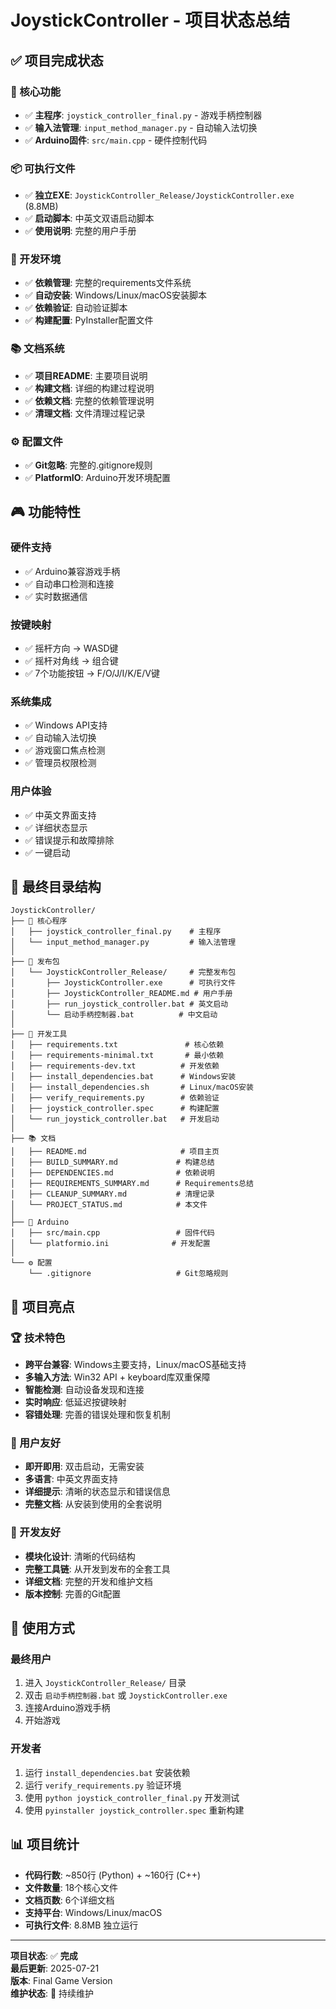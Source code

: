 # JoystickController - 项目状态总结

## ✅ 项目完成状态

### 🎯 核心功能
- ✅ **主程序**: `joystick_controller_final.py` - 游戏手柄控制器
- ✅ **输入法管理**: `input_method_manager.py` - 自动输入法切换
- ✅ **Arduino固件**: `src/main.cpp` - 硬件控制代码

### 📦 可执行文件
- ✅ **独立EXE**: `JoystickController_Release/JoystickController.exe` (8.8MB)
- ✅ **启动脚本**: 中英文双语启动脚本
- ✅ **使用说明**: 完整的用户手册

### 🔧 开发环境
- ✅ **依赖管理**: 完整的requirements文件系统
- ✅ **自动安装**: Windows/Linux/macOS安装脚本
- ✅ **依赖验证**: 自动验证脚本
- ✅ **构建配置**: PyInstaller配置文件

### 📚 文档系统
- ✅ **项目README**: 主要项目说明
- ✅ **构建文档**: 详细的构建过程说明
- ✅ **依赖文档**: 完整的依赖管理说明
- ✅ **清理文档**: 文件清理过程记录

### ⚙️ 配置文件
- ✅ **Git忽略**: 完整的.gitignore规则
- ✅ **PlatformIO**: Arduino开发环境配置

## 🎮 功能特性

### 硬件支持
- ✅ Arduino兼容游戏手柄
- ✅ 自动串口检测和连接
- ✅ 实时数据通信

### 按键映射
- ✅ 摇杆方向 → WASD键
- ✅ 摇杆对角线 → 组合键
- ✅ 7个功能按钮 → F/O/J/I/K/E/V键

### 系统集成
- ✅ Windows API支持
- ✅ 自动输入法切换
- ✅ 游戏窗口焦点检测
- ✅ 管理员权限检测

### 用户体验
- ✅ 中英文界面支持
- ✅ 详细状态显示
- ✅ 错误提示和故障排除
- ✅ 一键启动

## 📁 最终目录结构

```
JoystickController/
├── 🎯 核心程序
│   ├── joystick_controller_final.py    # 主程序
│   └── input_method_manager.py         # 输入法管理
│
├── 🚀 发布包
│   └── JoystickController_Release/     # 完整发布包
│       ├── JoystickController.exe      # 可执行文件
│       ├── JoystickController_README.md # 用户手册
│       ├── run_joystick_controller.bat # 英文启动
│       └── 启动手柄控制器.bat          # 中文启动
│
├── 🔧 开发工具
│   ├── requirements.txt               # 核心依赖
│   ├── requirements-minimal.txt       # 最小依赖
│   ├── requirements-dev.txt          # 开发依赖
│   ├── install_dependencies.bat      # Windows安装
│   ├── install_dependencies.sh       # Linux/macOS安装
│   ├── verify_requirements.py        # 依赖验证
│   ├── joystick_controller.spec      # 构建配置
│   └── run_joystick_controller.bat   # 开发启动
│
├── 📚 文档
│   ├── README.md                     # 项目主页
│   ├── BUILD_SUMMARY.md             # 构建总结
│   ├── DEPENDENCIES.md              # 依赖说明
│   ├── REQUIREMENTS_SUMMARY.md      # Requirements总结
│   ├── CLEANUP_SUMMARY.md           # 清理记录
│   └── PROJECT_STATUS.md            # 本文件
│
├── 🔌 Arduino
│   ├── src/main.cpp                 # 固件代码
│   └── platformio.ini              # 开发配置
│
└── ⚙️ 配置
    └── .gitignore                   # Git忽略规则
```

## 🎉 项目亮点

### 🏆 技术特色
- **跨平台兼容**: Windows主要支持，Linux/macOS基础支持
- **多输入方法**: Win32 API + keyboard库双重保障
- **智能检测**: 自动设备发现和连接
- **实时响应**: 低延迟按键映射
- **容错处理**: 完善的错误处理和恢复机制

### 🎯 用户友好
- **即开即用**: 双击启动，无需安装
- **多语言**: 中英文界面支持
- **详细提示**: 清晰的状态显示和错误信息
- **完整文档**: 从安装到使用的全套说明

### 🔧 开发友好
- **模块化设计**: 清晰的代码结构
- **完整工具链**: 从开发到发布的全套工具
- **详细文档**: 完整的开发和维护文档
- **版本控制**: 完善的Git配置

## 🚀 使用方式

### 最终用户
1. 进入 `JoystickController_Release/` 目录
2. 双击 `启动手柄控制器.bat` 或 `JoystickController.exe`
3. 连接Arduino游戏手柄
4. 开始游戏

### 开发者
1. 运行 `install_dependencies.bat` 安装依赖
2. 运行 `verify_requirements.py` 验证环境
3. 使用 `python joystick_controller_final.py` 开发测试
4. 使用 `pyinstaller joystick_controller.spec` 重新构建

## 📊 项目统计

- **代码行数**: ~850行 (Python) + ~160行 (C++)
- **文件数量**: 18个核心文件
- **文档页数**: 6个详细文档
- **支持平台**: Windows/Linux/macOS
- **可执行文件**: 8.8MB 独立运行

---

**项目状态**: ✅ **完成**  
**最后更新**: 2025-07-21  
**版本**: Final Game Version  
**维护状态**: 🔄 持续维护
